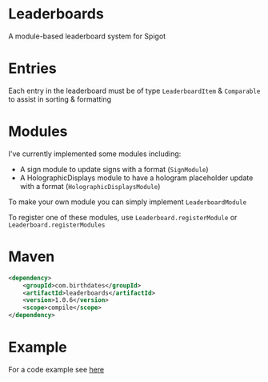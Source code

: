 # Leaderboards
A module-based leaderboard system for Spigot

# Entries
Each entry in the leaderboard must be of type `LeaderboardItem` & `Comparable` to assist in sorting & formatting

# Modules
I've currently implemented some modules including:
* A sign module to update signs with a format (`SignModule`)
* A HolographicDisplays module to have a hologram placeholder update with a format (`HolographicDisplaysModule`)

To make your own module you can simply implement `LeaderboardModule`

To register one of these modules, use `Leaderboard.registerModule` or `Leaderboard.registerModules`

# Maven
```xml
<dependency>
    <groupId>com.birthdates</groupId>
    <artifactId>leaderboards</artifactId>
    <version>1.0.6</version>
    <scope>compile</scope>
</dependency>
```

# Example
For a code example see [here](https://github.com/birthdates/Leaderboards/blob/master/src/test/java/com/birthdates/leaderboards/LeaderboardTest.java)